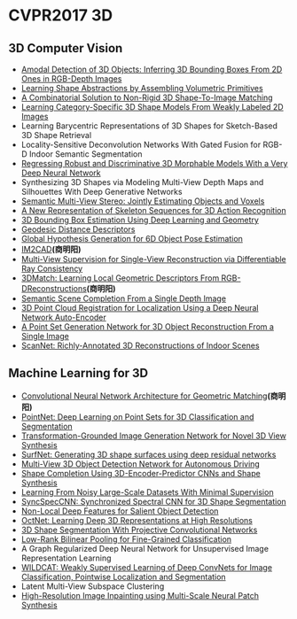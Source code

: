 # CVPR2017 3D
## 3D Computer Vision
* [Amodal Detection of 3D Objects: Inferring 3D Bounding Boxes From 2D Ones in RGB-Depth Images](https://cis.temple.edu/~latecki/Papers/DengCVPR2017.pdf)
* [Learning Shape Abstractions by Assembling Volumetric Primitives](https://arxiv.org/pdf/1612.00404.pdf)
* [A Combinatorial Solution to Non-Rigid 3D Shape-To-Image Matching](https://arxiv.org/pdf/1611.05241.pdf)
* [Learning Category-Specific 3D Shape Models From Weakly Labeled 2D Images](https://people.eecs.berkeley.edu/~akar/pamishapes.pdf)
* Learning Barycentric Representations of 3D Shapes for Sketch-Based 3D Shape Retrieval
* Locality-Sensitive Deconvolution Networks With Gated Fusion for RGB-D Indoor Semantic Segmentation
* [Regressing Robust and Discriminative 3D Morphable Models With a Very Deep Neural Network](https://arxiv.org/pdf/1612.04904)
* Synthesizing 3D Shapes via Modeling Multi-View Depth Maps and Silhouettes With Deep Generative Networks
* [Semantic Multi-View Stereo: Jointly Estimating Objects and Voxels](http://www.cvlibs.net/publications/Ulusoy2017CVPR.pdf)
* [A New Representation of Skeleton Sequences for 3D Action Recognition](https://arxiv.org/pdf/1703.03492)
* [3D Bounding Box Estimation Using Deep Learning and Geometry](https://arxiv.org/pdf/1612.00496)
* [Geodesic Distance Descriptors](https://arxiv.org/pdf/1611.07360)
* [Global Hypothesis Generation for 6D Object Pose Estimation](https://arxiv.org/pdf/1612.02287)
* [IM2CAD](https://arxiv.org/pdf/1608.05137)**(商明阳)**
* [Multi-View Supervision for Single-View Reconstruction via Differentiable Ray Consistency](https://arxiv.org/pdf/1704.06254)
* [3DMatch: Learning Local Geometric Descriptors From RGB-DReconstructions](https://arxiv.org/pdf/1603.08182)**(商明阳)**
* [Semantic Scene Completion From a Single Depth Image](http://www.ijcai.org/Proceedings/16/Papers/409.pdf)
* [3D Point Cloud Registration for Localization Using a Deep Neural Network Auto-Encoder](https://www.researchgate.net/publication/316455393_3D_Point_Cloud_Registration_for_Localization_using_a_Deep_Neural_Network_Auto-Encoder)
* [A Point Set Generation Network for 3D Object Reconstruction From a Single Image](https://arxiv.org/pdf/1612.00603)
* [ScanNet: Richly-Annotated 3D Reconstructions of Indoor Scenes](https://arxiv.org/pdf/1702.04405)

## Machine Learning for 3D
* [Convolutional Neural Network Architecture for Geometric Matching](https://arxiv.org/pdf/1703.05593)**(商明阳)**
* [PointNet: Deep Learning on Point Sets for 3D Classification and Segmentation](https://arxiv.org/pdf/1612.00593)
* [Transformation-Grounded Image Generation Network for Novel 3D View Synthesis](https://arxiv.org/pdf/1703.02921)
* [SurfNet: Generating 3D shape surfaces using deep residual networks](https://arxiv.org/pdf/1703.04079)
* [Multi-View 3D Object Detection Network for Autonomous Driving](https://arxiv.org/pdf/1611.07759)
* [Shape Completion Using 3D-Encoder-Predictor CNNs and Shape Synthesis](https://arxiv.org/pdf/1612.00101)
* [Learning From Noisy Large-Scale Datasets With Minimal Supervision](https://arxiv.org/pdf/1612.00606)
* [SyncSpecCNN: Synchronized Spectral CNN for 3D Shape Segmentation](https://arxiv.org/pdf/1612.00606)
* [Non-Local Deep Features for Salient Object Detection](https://drive.google.com/file/d/0B5R9-JLKvJcvVks0bFlDUWJmNzA/view)
* [OctNet: Learning Deep 3D Representations at High Resolutions](https://arxiv.org/pdf/1611.05009)
* [3D Shape Segmentation With Projective Convolutional Networks](https://arxiv.org/pdf/1612.02808)
* [Low-Rank Bilinear Pooling for Fine-Grained Classification](https://arxiv.org/abs/1611.05109)
* A Graph Regularized Deep Neural Network for Unsupervised Image Representation Learning
* [WILDCAT: Weakly Supervised Learning of Deep ConvNets for Image Classification, Pointwise Localization and Segmentation](http://webia.lip6.fr/~durandt/pdfs/2017_CVPR/Durand_WILDCAT_CVPR_2017.pdf)
* Latent Multi-View Subspace Clustering
* [High-Resolution Image Inpainting using Multi-Scale Neural Patch Synthesis](https://arxiv.org/abs/1611.09969)
